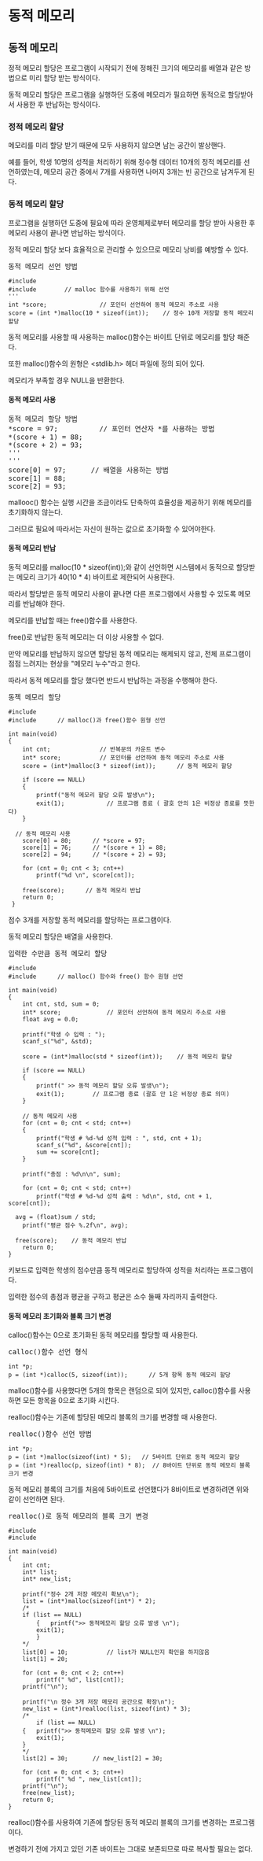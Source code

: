 # 동적 메모리

## 동적 메모리
정적 메모리 할당은 프로그램이 시작되기 전에 정해진 크기의 메모리를 배열과 같은 방법으로 미리 할당 받는 방식이다.

동적 메모리 할당은 프로그램을 실행하던 도중에 메모리가 필요하면 동적으로 할당받아서 사용한 후 반납하는 방식이다.

### 정적 메모리 할당
메모리를 미리 할당 받기 때문에 모두 사용하지 않으면 남는 공간이 발상핸다.

예를 들어, 학생 10명의 성적을 처리하기 위해 정수형 데이터 10개의 정적 메모리를 선언하였는데, 메모리 공간 중에서 7개를 사용하면 나머지 3개는 빈 공간으로 남겨두게 된다.

### 동적 메모리 할당
프로그램을 실행하던 도중에 필요에 따라 운영체제로부터 메모리를 할당 받아 사용한 후 메모리 사용이 끝나면 반납하는 방식이다.

정적 메모리 할당 보다 효율적으로 관리할 수 있으므로 메모리 낭비를 예방할 수 있다.

<pre>동적 메모리 선언 방법
<code>
#include<stdio.h>
#include <stdlib.h>       // malloc 함수를 사용하기 위해 선언
'''
int *score;               // 포인터 선언하여 동적 메모리 주소로 사용
score = (int *)malloc(10 * sizeof(int));    // 정수 10개 저장할 동적 메모리 할당 </code></pre>
동적 메모리를 사용할 때 사용하는 malloc()함수는 바이트 단위로 메모리를 할당 해준다.

또한 malloc()함수의 원형은 <stdlib.h> 헤더 파일에 정의 되어 있다.

메모리가 부족할 경우 NULL을 반환한다. 

#### 동적 메모리 사용
<pre>동적 메모리 할당 방법
*score = 97;          // 포인터 연산자 *를 사용하는 방법
*(score + 1) = 88;
*(score + 2) = 93;
'''
'''
score[0] = 97;      // 배열을 사용하는 방법
score[1] = 88;
score[2] = 93;        </code></pre>
mallooc() 함수는 실행 시간을 조금이라도 단축하여 효율성을 제공하기 위해 메모리를 초기화하지 않는다. 

그러므로 필요에 따라서는 자신이 원하는 값으로 초기화할 수 있어야한다.

#### 동적 메모리 반납
동적 메모리를 malloc(10 * sizeof(int));와 같이 선언하면 시스템에서 동적으로 할당받는 메모리 크기가 40(10 * 4) 바이트로 제한되어 사용한다.

따라서 할당받은 동적 메모리 사용이 끝나면 다른 프로그램에서 사용할 수 있도록 메모리를 반납해야 한다.

메모리를 반납할 때는 free()함수를 사용한다.

free()로 반납한 동적 메모리는 더 이상 사용할 수 없다.

만약 메모리를 반납하지 않으면 할당된 동적 메모리는 해제되지 않고, 전체 프로그램이 점점 느려지는 현상을 "메모리 누수"라고 한다.

따라서 동적 메모리를 할당 했다면 반드시 반납하는 과정을 수행해야 한다.

<pre>동젝 메모리 할당
<code>
#include<stdio.h>
#include<stdlib.h>      // malloc()과 free()함수 원형 선언

int main(void)
{
	int cnt;              // 반복문의 카운트 변수
	int* score;           // 포인터를 선언하여 동적 메모리 주소로 사용
	score = (int*)malloc(3 * sizeof(int));		// 동적 메모리 할당	

	if (score == NULL)
	{
		printf("동적 메모리 할당 오류 발생\n");
		exit(1);			// 프로그램 종료 ( 괄호 안의 1은 비정상 종료를 뜻한다)
	}

  // 동적 메모리 사용  
	score[0] = 80;		// *score = 97;
	score[1] = 76;		// *(score + 1) = 88;
	score[2] = 94;		// *(score + 2) = 93;
	
	for (cnt = 0; cnt < 3; cnt++)
		printf("%d \n", score[cnt]);

	free(score);      // 동적 메모리 반납
	return 0;
 }</code></pre>
점수 3개를 저장할 동적 메모리를 할당하는 프로그램이다.

동적 메모리 할당은 배열을 사용한다.

<pre>입력한 수만큼 동적 메모리 할당
<code>
#include<stdio.h>
#include<stdlib.h>      // malloc() 함수와 free() 함수 원형 선언

int main(void)
{
	int cnt, std, sum = 0;
	int* score;             // 포인터 선언하여 동적 메모리 주소로 사용
	float avg = 0.0;

	printf("학생 수 입력 : ");
	scanf_s("%d", &std);

	score = (int*)malloc(std * sizeof(int));    // 동적 메모리 할당

	if (score == NULL)
	{
		printf(" >> 동적 메모리 할당 오류 발생\n");
		exit(1);        // 프로그램 종료 (괄호 안 1은 비정상 종료 의미)
	}

    // 동적 메모리 사용
	for (cnt = 0; cnt < std; cnt++)
	{
		printf("학생 # %d-%d 성적 입력 : ", std, cnt + 1);
		scanf_s("%d", &score[cnt]);
		sum += score[cnt];
	}

	printf("총점 : %d\n\n", sum);

	for (cnt = 0; cnt < std; cnt++)
		printf("학생 # %d-%d 성적 출력 : %d\n", std, cnt + 1, score[cnt]);
	
  avg = (float)sum / std;
	printf("평균 점수 %.2f\n", avg);
	
  free(score);    // 동적 메모리 반납
	return 0;
}</code></pre>
키보드로 입력한 학생의 점수만큼 동적 메모리로 할당하여 성적을 처리하는 프로그램이다.

입력한 점수의 총점과 평균을 구하고 평균은 소수 둘째 자리까지 출력한다.

#### 동적 메모리 초기화와 블록 크기 변경
calloc()함수는 0으로 초기화된 동적 메모리를 할당할 때 사용한다.

<pre>calloc()함수 선언 형식
<code>
int *p;
p = (int *)calloc(5, sizeof(int));      // 5개 항목 동적 메모리 할당 </code></pre>
malloc()함수를 사용했다면 5개의 항목은 랜덤으로 되어 있지만, calloc()함수를 사용하면 모든 항목을 0으로 초기화 시킨다.

realloc()함수는 기존에 할당된 메모리 블록의 크기를 변경할 때 사용한다. 

<pre>realloc()함수 선언 방법
<code>
int *p;
p = (int *)malloc(sizeof(int) * 5);   // 5바이트 단위로 동적 메모리 할당
p = (int *)realloc(p, sizeof(int) * 8);  // 8바이트 단위로 동적 메모리 블록 크기 변경 </code></pre>
동적 메모리 블록의 크기를 처음에 5바이트로 선언했다가 8바이트로 변경하려면 위와 같이 선언하면 된다.

<pre>realloc()로 동적 메모리의 블록 크기 변경
<code>
#include<stdio.h>
#include<stdlib.h>    

int main(void)
{
	int cnt;
	int* list;
	int* new_list;

	printf("정수 2개 저장 메모리 확보\n");
	list = (int*)malloc(sizeof(int*) * 2);
	/*
	if (list == NULL)
		{	printf(">> 동적메모리 할당 오류 발생 \n");
		exit(1);
		}		
	*/
	list[0] = 10;			// list가 NULL인지 확인을 하지않음
	list[1] = 20;

	for (cnt = 0; cnt < 2; cnt++)
		printf(" %d", list[cnt]);
	printf("\n");

	printf("\n 정수 3개 저장 메모리 공간으로 확장\n");
	new_list = (int*)realloc(list, sizeof(int) * 3);
	/*
		if (list == NULL)
	{	printf(">> 동적메모리 할당 오류 발생 \n");
		exit(1);
	}
	*/
	list[2] = 30;		// new_list[2] = 30;

	for (cnt = 0; cnt < 3; cnt++)
		printf(" %d ", new_list[cnt]);
	printf("\n");
	free(new_list);
	return 0;
}</code></pre>
realloc()함수를 사용하여 기존에 할당된 동적 메모리 블록의 크기를 변경하는 프로그램이다.

변경하기 전에 가지고 있던 기존 바이트는 그대로 보존되므로 따로 복사할 필요는 없다.
